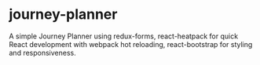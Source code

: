 # journey-planner
A simple Journey Planner using redux-forms, react-heatpack for quick React development with webpack hot reloading, react-bootstrap for styling and responsiveness.
